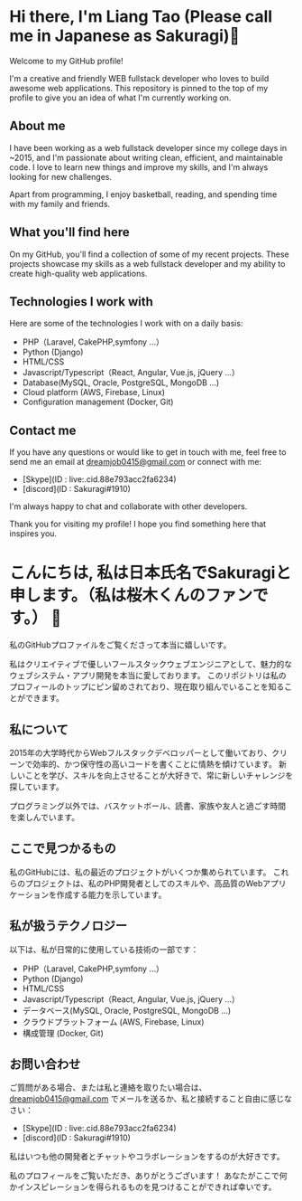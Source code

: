 # Hi there, I'm Liang Tao (Please call me in Japanese as Sakuragi)👋

Welcome to my GitHub profile!

I'm a creative and friendly WEB fullstack developer who loves to build awesome web applications.
This repository is pinned to the top of my profile to give you an idea of what I'm currently working on.

## About me

I have been working as a web fullstack developer since my college days in ~2015, and I'm passionate about writing clean, efficient, and maintainable code.
I love to learn new things and improve my skills, and I'm always looking for new challenges.

Apart from programming, I enjoy basketball, reading, and spending time with my family and friends.

## What you'll find here

On my GitHub, you'll find a collection of some of my recent projects.
These projects showcase my skills as a web fullstack developer and my ability to create high-quality web applications.

## Technologies I work with

Here are some of the technologies I work with on a daily basis:

* PHP（Laravel, CakePHP,symfony ...）
* Python (Django)
* HTML/CSS
* Javascript/Typescript（React, Angular, Vue.js, jQuery ...）
* Database(MySQL, Oracle, PostgreSQL, MongoDB ...)
* Cloud platform (AWS, Firebase, Linux)
* Configuration management (Docker, Git)

## Contact me

If you have any questions or would like to get in touch with me, feel free to send me an email at dreamjob0415@gmail.com or connect with me:

* [Skype](ID : live:.cid.88e793acc2fa6234)
* [discord](ID : Sakuragi#1910)

I'm always happy to chat and collaborate with other developers.

Thank you for visiting my profile!
I hope you find something here that inspires you.


# こんにちは, 私は日本氏名でSakuragiと申します。（私は桜木くんのファンです。） 👋

私のGitHubプロファイルをご覧くださって本当に嬉しいです。

私はクリエイティブで優しいフールスタックウェブエンジニアとして、魅力的なウェブシステム・アプリ開発を本当に愛しております。
このリポジトリは私のプロフィールのトップにピン留めされており、現在取り組んでいることを知ることができます。

## 私について

2015年の大学時代からWebフルスタックデベロッパーとして働いており、クリーンで効率的、かつ保守性の高いコードを書くことに情熱を傾けています。
新しいことを学び、スキルを向上させることが大好きで、常に新しいチャレンジを探しています。

プログラミング以外では、バスケットボール、読書、家族や友人と過ごす時間を楽しんでいます。

## ここで見つかるもの

私のGitHubには、私の最近のプロジェクトがいくつか集められています。
これらのプロジェクトは、私のPHP開発者としてのスキルや、高品質のWebアプリケーションを作成する能力を示しています。

## 私が扱うテクノロジー

以下は、私が日常的に使用している技術の一部です：

* PHP（Laravel, CakePHP,symfony ...）
* Python (Django)
* HTML/CSS
* Javascript/Typescript（React, Angular, Vue.js, jQuery ...）
* データベース(MySQL, Oracle, PostgreSQL, MongoDB ...)
* クラウドプラットフォーム (AWS, Firebase, Linux)
* 構成管理 (Docker, Git)

## お問い合わせ

ご質問がある場合、または私と連絡を取りたい場合は、dreamjob0415@gmail.com でメールを送るか、私と接続すること自由に感じなさい：

* [Skype](ID : live:.cid.88e793acc2fa6234)
* [discord](ID : Sakuragi#1910)

私はいつも他の開発者とチャットやコラボレーションをするのが大好きです。

私のプロフィールをご覧いただき、ありがとうございます！
あなたがここで何かインスピレーションを得られるものを見つけることができれば幸いです。
